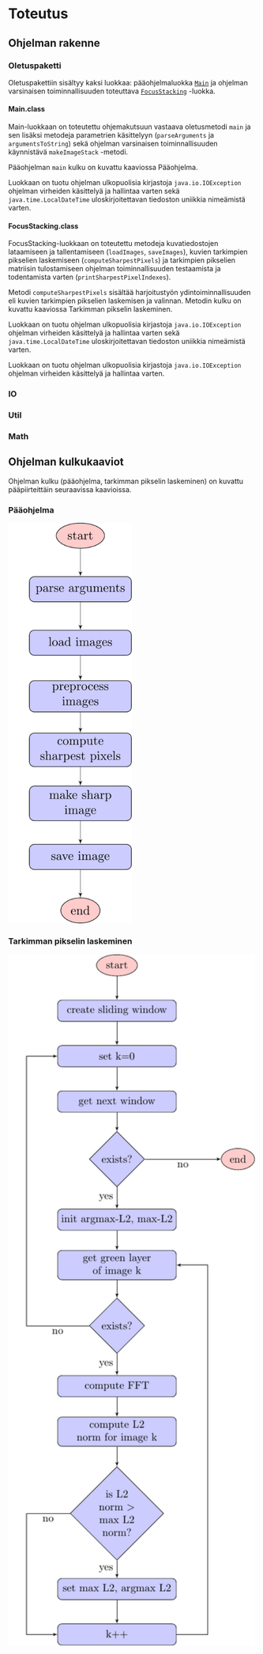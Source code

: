 # Toteutus

## Ohjelman rakenne

### Oletuspaketti

Oletuspakettiin sisältyy kaksi luokkaa: pääohjelmaluokka <a href="#Main">```Main```</a> ja ohjelman varsinaisen toiminnallisuuden toteuttava <a href="#FocusStacking">```FocusStacking```</a> -luokka. 

<a name="Main"></a>
#### Main.class

Main-luokkaan on toteutettu ohjemakutsuun vastaava oletusmetodi ```main``` ja sen lisäksi metodeja parametrien käsittelyyn (```parseArguments``` ja ```argumentsToString```) sekä ohjelman varsinaisen toiminnallisuuden käynnistävä ```makeImageStack``` -metodi. 

Pääohjelman ```main``` kulku on kuvattu kaaviossa <a name="paaohjelma">Pääohjelma</a>.

Luokkaan on tuotu ohjelman ulkopuolisia kirjastoja ```java.io.IOException``` ohjelman virheiden käsittelyä ja hallintaa varten  sekä ```java.time.LocalDateTime``` uloskirjoitettavan tiedoston uniikkia nimeämistä varten.

<a name="FocusStacking"></a>
#### FocusStacking.class

FocusStacking-luokkaan on toteutettu metodeja kuvatiedostojen lataamiseen ja tallentamiseen (```loadImages```, ```saveImages```), kuvien tarkimpien pikselien laskemiseen (```computeSharpestPixels```) ja tarkimpien pikselien matriisin tulostamiseen ohjelman toiminnallisuuden testaamista ja todentamista varten (```printSharpestPixelIndexes```).

Metodi ```computeSharpestPixels``` sisältää harjoitustyön ydintoiminnallisuuden eli kuvien tarkimpien pikselien laskemisen ja valinnan. Metodin kulku on kuvattu kaaviossa <a name="tarkimman">Tarkimman pikselin laskeminen</a>.

Luokkaan on tuotu ohjelman ulkopuolisia kirjastoja ```java.io.IOException``` ohjelman virheiden käsittelyä ja hallintaa varten  sekä ```java.time.LocalDateTime``` uloskirjoitettavan tiedoston uniikkia nimeämistä varten.

Luokkaan on tuotu ohjelman ulkopuolisia kirjastoja ```java.io.IOException``` ohjelman virheiden käsittelyä ja hallintaa varten.

### IO

### Util

### Math


## Ohjelman kulkukaaviot

Ohjelman kulku (pääohjelma, tarkimman pikselin laskeminen) on kuvattu pääpiirteittäin seuraavissa kaavioissa.

<a name="paaohjelma"></a>
### Pääohjelma

<img src="./diagrams/main.png" alt="Main program" width="250px"/>

<a name="tarkimman"></a>
### Tarkimman pikselin laskeminen

<img src="./diagrams/sharpest.png" alt="Compute sharpest pixels" width="500px"/>
